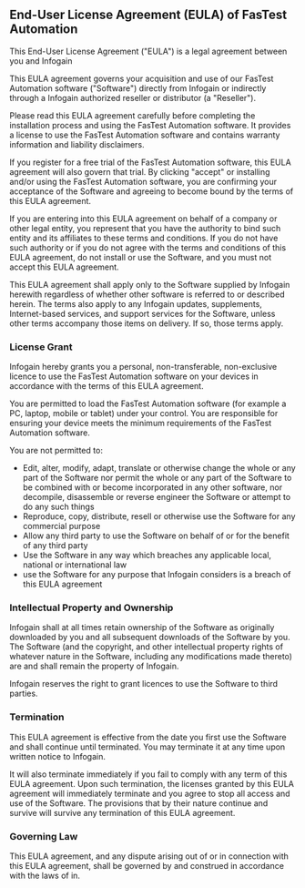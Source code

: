 <h2>End-User License Agreement (EULA) of <span class="app_name">FasTest Automation</span></h2>

<p>This End-User License Agreement ("EULA") is a legal agreement between you and <span class="company_name">Infogain</span></p>

<p>This EULA agreement governs your acquisition and use of our <span class="app_name">FasTest Automation</span> software ("Software") directly from <span class="company_name">Infogain</span> or indirectly through a <span class="company_name">Infogain</span> authorized reseller or distributor (a "Reseller").</p>

<p>Please read this EULA agreement carefully before completing the installation process and using the <span class="app_name">FasTest Automation</span> software. It provides a license to use the <span class="app_name">FasTest Automation</span> software and contains warranty information and liability disclaimers.</p>

<p>If you register for a free trial of the <span class="app_name">FasTest Automation</span> software, this EULA agreement will also govern that trial. By clicking "accept" or installing and/or using the <span class="app_name">FasTest Automation</span> software, you are confirming your acceptance of the Software and agreeing to become bound by the terms of this EULA agreement.</p>

<p>If you are entering into this EULA agreement on behalf of a company or other legal entity, you represent that you have the authority to bind such entity and its affiliates to these terms and conditions. If you do not have such authority or if you do not agree with the terms and conditions of this EULA agreement, do not install or use the Software, and you must not accept this EULA agreement.</p>

<p>This EULA agreement shall apply only to the Software supplied by <span class="company_name">Infogain</span> herewith regardless of whether other software is referred to or described herein. The terms also apply to any <span class="company_name">Infogain</span> updates, supplements, Internet-based services, and support services for the Software, unless other terms accompany those items on delivery. If so, those terms apply.

<h3>License Grant</h3>

<p><span class="company_name">Infogain</span> hereby grants you a personal, non-transferable, non-exclusive licence to use the <span class="app_name">FasTest Automation</span> software on your devices in accordance with the terms of this EULA agreement.</p>

<p>You are permitted to load the <span class="app_name">FasTest Automation</span> software (for example a PC, laptop, mobile or tablet) under your control. You are responsible for ensuring your device meets the minimum requirements of the <span class="app_name">FasTest Automation</span> software.</p>

<p>You are not permitted to:</p>

<ul>
<li>Edit, alter, modify, adapt, translate or otherwise change the whole or any part of the Software nor permit the whole or any part of the Software to be combined with or become incorporated in any other software, nor decompile, disassemble or reverse engineer the Software or attempt to do any such things</li>
<li>Reproduce, copy, distribute, resell or otherwise use the Software for any commercial purpose</li>
<li>Allow any third party to use the Software on behalf of or for the benefit of any third party</li>
<li>Use the Software in any way which breaches any applicable local, national or international law</li>
<li>use the Software for any purpose that <span class="company_name">Infogain</span> considers is a breach of this EULA agreement</li>
</ul>

<h3>Intellectual Property and Ownership</h3>

<p><span class="company_name">Infogain</span> shall at all times retain ownership of the Software as originally downloaded by you and all subsequent downloads of the Software by you. The Software (and the copyright, and other intellectual property rights of whatever nature in the Software, including any modifications made thereto) are and shall remain the property of <span class="company_name">Infogain</span>.</p>

<p><span class="company_name">Infogain</span> reserves the right to grant licences to use the Software to third parties.</p>

<h3>Termination</h3>

<p>This EULA agreement is effective from the date you first use the Software and shall continue until terminated. You may terminate it at any time upon written notice to <span class="company_name">Infogain</span>.</p>

<p>It will also terminate immediately if you fail to comply with any term of this EULA agreement. Upon such termination, the licenses granted by this EULA agreement will immediately terminate and you agree to stop all access and use of the Software. The provisions that by their nature continue and survive will survive any termination of this EULA agreement.</p>

<h3>Governing Law</h3>

<p>This EULA agreement, and any dispute arising out of or in connection with this EULA agreement, shall be governed by and construed in accordance with the laws of <span class="country">in</span>.</p>

